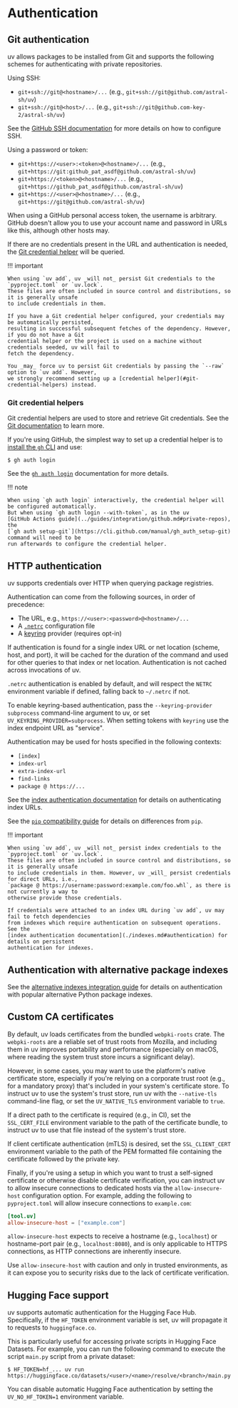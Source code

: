 # Authentication

## Git authentication

uv allows packages to be installed from Git and supports the following schemes for authenticating
with private repositories.

Using SSH:

- `git+ssh://git@<hostname>/...` (e.g., `git+ssh://git@github.com/astral-sh/uv`)
- `git+ssh://git@<host>/...` (e.g., `git+ssh://git@github.com-key-2/astral-sh/uv`)

See the
[GitHub SSH documentation](https://docs.github.com/en/authentication/connecting-to-github-with-ssh/about-ssh)
for more details on how to configure SSH.

Using a password or token:

- `git+https://<user>:<token>@<hostname>/...` (e.g.,
  `git+https://git:github_pat_asdf@github.com/astral-sh/uv`)
- `git+https://<token>@<hostname>/...` (e.g., `git+https://github_pat_asdf@github.com/astral-sh/uv`)
- `git+https://<user>@<hostname>/...` (e.g., `git+https://git@github.com/astral-sh/uv`)

When using a GitHub personal access token, the username is arbitrary. GitHub doesn't allow you to
use your account name and password in URLs like this, although other hosts may.

If there are no credentials present in the URL and authentication is needed, the
[Git credential helper](#git-credential-helpers) will be queried.

!!! important

    When using `uv add`, uv _will not_ persist Git credentials to the `pyproject.toml` or `uv.lock`.
    These files are often included in source control and distributions, so it is generally unsafe
    to include credentials in them.

    If you have a Git credential helper configured, your credentials may be automatically persisted,
    resulting in successful subsequent fetches of the dependency. However, if you do not have a Git
    credential helper or the project is used on a machine without credentials seeded, uv will fail to
    fetch the dependency.

    You _may_ force uv to persist Git credentials by passing the `--raw` option to `uv add`. However,
    we strongly recommend setting up a [credential helper](#git-credential-helpers) instead.

### Git credential helpers

Git credential helpers are used to store and retrieve Git credentials. See the
[Git documentation](https://git-scm.com/doc/credential-helpers) to learn more.

If you're using GitHub, the simplest way to set up a credential helper is to
[install the `gh` CLI](https://github.com/cli/cli#installation) and use:

```console
$ gh auth login
```

See the [`gh auth login`](https://cli.github.com/manual/gh_auth_login) documentation for more
details.

!!! note

    When using `gh auth login` interactively, the credential helper will be configured automatically.
    But when using `gh auth login --with-token`, as in the uv
    [GitHub Actions guide](../guides/integration/github.md#private-repos), the
    [`gh auth setup-git`](https://cli.github.com/manual/gh_auth_setup-git) command will need to be
    run afterwards to configure the credential helper.

## HTTP authentication

uv supports credentials over HTTP when querying package registries.

Authentication can come from the following sources, in order of precedence:

- The URL, e.g., `https://<user>:<password>@<hostname>/...`
- A [`.netrc`](https://everything.curl.dev/usingcurl/netrc) configuration file
- A [keyring](https://github.com/jaraco/keyring) provider (requires opt-in)

If authentication is found for a single index URL or net location (scheme, host, and port), it will
be cached for the duration of the command and used for other queries to that index or net location.
Authentication is not cached across invocations of uv.

`.netrc` authentication is enabled by default, and will respect the `NETRC` environment variable if
defined, falling back to `~/.netrc` if not.

To enable keyring-based authentication, pass the `--keyring-provider subprocess` command-line
argument to uv, or set `UV_KEYRING_PROVIDER=subprocess`. When setting tokens with `keyring` use the
index endpoint URL as "service".

Authentication may be used for hosts specified in the following contexts:

- `[index]`
- `index-url`
- `extra-index-url`
- `find-links`
- `package @ https://...`

See the [index authentication documentation](./indexes.md#authentication) for details on
authenticating index URLs.

See the [`pip` compatibility guide](../pip/compatibility.md#registry-authentication) for details on
differences from `pip`.

!!! important

    When using `uv add`, uv _will not_ persist index credentials to the `pyproject.toml` or `uv.lock`.
    These files are often included in source control and distributions, so it is generally unsafe
    to include credentials in them. However, uv _will_ persist credentials for direct URLs, i.e.,
    `package @ https://username:password:example.com/foo.whl`, as there is not currently a way to
    otherwise provide those credentials.

    If credentials were attached to an index URL during `uv add`, uv may fail to fetch dependencies
    from indexes which require authentication on subsequent operations. See the
    [index authentication documentation](./indexes.md#authentication) for details on persistent
    authentication for indexes.

## Authentication with alternative package indexes

See the [alternative indexes integration guide](../guides/integration/alternative-indexes.md) for
details on authentication with popular alternative Python package indexes.

## Custom CA certificates

By default, uv loads certificates from the bundled `webpki-roots` crate. The `webpki-roots` are a
reliable set of trust roots from Mozilla, and including them in uv improves portability and
performance (especially on macOS, where reading the system trust store incurs a significant delay).

However, in some cases, you may want to use the platform's native certificate store, especially if
you're relying on a corporate trust root (e.g., for a mandatory proxy) that's included in your
system's certificate store. To instruct uv to use the system's trust store, run uv with the
`--native-tls` command-line flag, or set the `UV_NATIVE_TLS` environment variable to `true`.

If a direct path to the certificate is required (e.g., in CI), set the `SSL_CERT_FILE` environment
variable to the path of the certificate bundle, to instruct uv to use that file instead of the
system's trust store.

If client certificate authentication (mTLS) is desired, set the `SSL_CLIENT_CERT` environment
variable to the path of the PEM formatted file containing the certificate followed by the private
key.

Finally, if you're using a setup in which you want to trust a self-signed certificate or otherwise
disable certificate verification, you can instruct uv to allow insecure connections to dedicated
hosts via the `allow-insecure-host` configuration option. For example, adding the following to
`pyproject.toml` will allow insecure connections to `example.com`:

```toml
[tool.uv]
allow-insecure-host = ["example.com"]
```

`allow-insecure-host` expects to receive a hostname (e.g., `localhost`) or hostname-port pair (e.g.,
`localhost:8080`), and is only applicable to HTTPS connections, as HTTP connections are inherently
insecure.

Use `allow-insecure-host` with caution and only in trusted environments, as it can expose you to
security risks due to the lack of certificate verification.

## Hugging Face support

uv supports automatic authentication for the Hugging Face Hub. Specifically, if the `HF_TOKEN`
environment variable is set, uv will propagate it to requests to `huggingface.co`.

This is particularly useful for accessing private scripts in Hugging Face Datasets. For example, you
can run the following command to execute the script `main.py` script from a private dataset:

```console
$ HF_TOKEN=hf_... uv run https://huggingface.co/datasets/<user>/<name>/resolve/<branch>/main.py
```

You can disable automatic Hugging Face authentication by setting the `UV_NO_HF_TOKEN=1` environment
variable.
